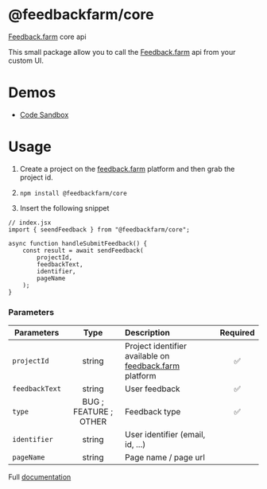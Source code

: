 # @feedbackfarm/core

[Feedback.farm](https://feedback.farm) core api

This small package allow you to call the [Feedback.farm](https://feedback.farm) api from your custom UI.

# Demos

- [Code Sandbox](https://codesandbox.io/s/feedbackfarm-core-2lkn0?file=/src/App.js)

# Usage

1. Create a project on the [feedback.farm](https://feedback.farm) platform and then grab the project id.

2. `npm install @feedbackfarm/core`

3. Insert the following snippet

```
// index.jsx
import { seendFeedback } from "@feedbackfarm/core";

async function handleSubmitFeedback() {
    const result = await sendFeedback(
        projectId,
        feedbackText,
        identifier,
        pageName
    );
}
```

### Parameters

| Parameters     |  Type  | Description                                                             | Required |
| -------------- | :----: | :---------------------------------------------------------------------- | :------: |
| `projectId`    | string | Project identifier available on [feedback.farm](feedback.farm) platform |    ✅    |
| `feedbackText` | string | User feedback                                                           |    ✅    |
| `type`         | BUG ; FEATURE ; OTHER  | Feedback type                                                  |    ✅    |
| `identifier`   | string | User identifier (email, id, ...)                                        |          |
| `pageName`     | string | Page name / page url                                                    |          |

Full [documentation](https://www.notion.so/Build-Your-Own-Widget-fb729b98e1694d7c8bc019b4d19622c9)
